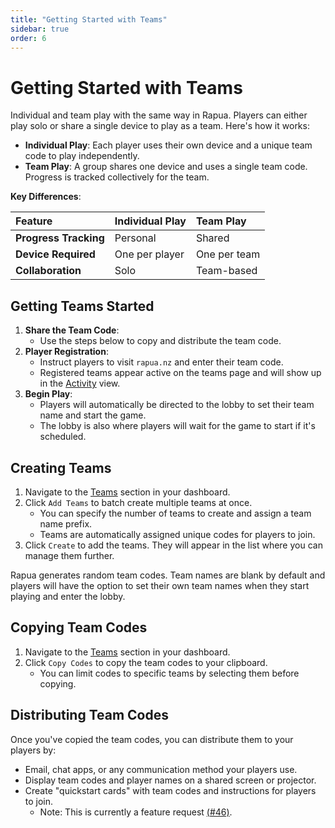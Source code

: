 ```yaml
---
title: "Getting Started with Teams"
sidebar: true
order: 6
---
```


# Getting Started with Teams

Individual and team play with the same way in Rapua. Players can either play solo or share a single device to play as a team. Here's how it works:

- **Individual Play**: Each player uses their own device and a unique team code to play independently.
- **Team Play**: A group shares one device and uses a single team code. Progress is tracked collectively for the team.

**Key Differences**:

| Feature               | Individual Play     | Team Play              |
|:----------------------|:--------------------|:-----------------------|
| **Progress Tracking** | Personal            | Shared                |
| **Device Required**   | One per player      | One per team          |
| **Collaboration**     | Solo                | Team-based            |

## Getting Teams Started

1. **Share the Team Code**:
   - Use the steps below to copy and distribute the team code.
2. **Player Registration**:
   - Instruct players to visit `rapua.nz` and enter their team code.
   - Registered teams appear active on the teams page and will show up in the [Activity](/admin/activity) view.
4. **Begin Play**:
   - Players will automatically be directed to the lobby to set their team name and start the game.
   - The lobby is also where players will wait for the game to start if it's scheduled.


## Creating Teams

1. Navigate to the [Teams](/admin/teams) section in your dashboard.
2. Click `Add Teams` to batch create multiple teams at once.
    - You can specify the number of teams to create and assign a team name prefix.
    - Teams are automatically assigned unique codes for players to join.
3. Click `Create` to add the teams. They will appear in the list where you can manage them further.

Rapua generates random team codes. Team names are blank by default and players will have the option to set their own team names when they start playing and enter the lobby.

## Copying Team Codes

1. Navigate to the [Teams](/admin/teams) section in your dashboard.
3. Click `Copy Codes` to copy the team codes to your clipboard.
    - You can limit codes to specific teams by selecting them before copying.

## Distributing Team Codes

Once you've copied the team codes, you can distribute them to your players by:
* Email, chat apps, or any communication method your players use.
* Display team codes and player names on a shared screen or projector.
* Create "quickstart cards" with team codes and instructions for players to join.
    - Note: This is currently a feature request [(#46)](https://github.com/nathanhollows/Rapua/issues/46).

